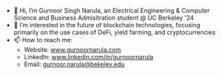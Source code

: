 - 👋 Hi, I’m Gurnoor Singh Narula, an Electrical Engineering & Computer Science and Business Admisitration student @ UC Berkeley '24
- 👀 I’m interested in the future of blockchain technologies, focusing primarily on the use cases of DeFi, yield farming, and cryptocurrencies
- 📫 How to reach me:
     - Website: www.gurnoornarula.com
     - LinkedIn: www.linkedin.com/in/gurnoornarula
     - Email: gurnoor.narula@bekeley.edu

<!---
GurnoorNarula/GurnoorNarula is a ✨ special ✨ repository because its `README.md` (this file) appears on your GitHub profile.
You can click the Preview link to take a look at your changes.
--->
